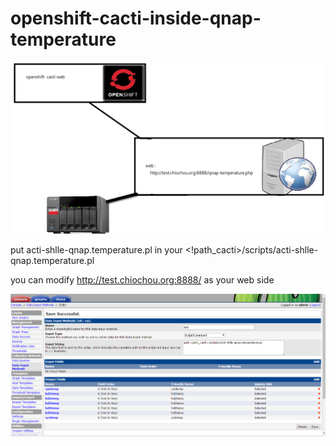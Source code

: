 # openshift-cacti-inside-qnap-temperature

![alt tag](https://github.com/chio-nzgft/openshift-cacti-inside-qnap-temperature/raw/master/p6.png)

put acti-shlle-qnap.temperature.pl in your <!path_cacti>/scripts/acti-shlle-qnap.temperature.pl

you can modify http://test.chiochou.org:8888/ as your web side

![alt tag](https://github.com/chio-nzgft/openshift-cacti-inside-qnap-temperature/raw/master/p1.png)


